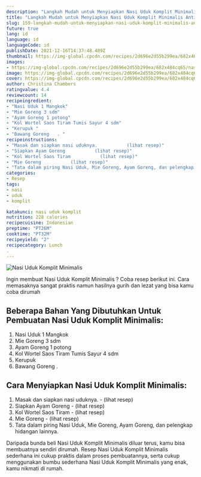 ```yaml
---
description: "Langkah Mudah untuk Menyiapkan Nasi Uduk Komplit Minimalis Anti Gagal"
title: "Langkah Mudah untuk Menyiapkan Nasi Uduk Komplit Minimalis Anti Gagal"
slug: 159-langkah-mudah-untuk-menyiapkan-nasi-uduk-komplit-minimalis-anti-gagal
future: true
lang: id
language: id
languageCode: id
publishDate: 2021-12-16T14:37:48.489Z 
thumbnail: https://img-global.cpcdn.com/recipes/2d696e2d55b299ea/682x484cq65/nasi-uduk-komplit-minimalis-foto-resep-utama.png
images:
- https://img-global.cpcdn.com/recipes/2d696e2d55b299ea/682x484cq65/nasi-uduk-komplit-minimalis-foto-resep-utama.png
image: https://img-global.cpcdn.com/recipes/2d696e2d55b299ea/682x484cq65/nasi-uduk-komplit-minimalis-foto-resep-utama.png
cover: https://img-global.cpcdn.com/recipes/2d696e2d55b299ea/682x484cq65/nasi-uduk-komplit-minimalis-foto-resep-utama.png
author: Christina Chambers
ratingvalue: 4.4
reviewcount: 14
recipeingredient:
- "Nasi Uduk 1 Mangkok"
- "Mie Goreng 3 sdm"
- "Ayam Goreng 1 potong"
- "Kol Wortel Saos Tiram Tumis Sayur 4 sdm"
- "Kerupuk "
- "Bawang Goreng   . "
recipeinstructions:
- "Masak dan siapkan nasi uduknya.           (lihat resep)"
- "Siapkan Ayam Goreng           (lihat resep)"
- "Kol Wortel Saos Tiram           (lihat resep)"
- "Mie Goreng           (lihat resep)"
- "Tata dalam piring Nasi Uduk, Mie Goreng, Ayam Goreng, dan pelengkap hidangan lainnya."
categories:
- Resep
tags:
- nasi
- uduk
- komplit

katakunci: nasi uduk komplit 
nutrition: 228 calories
recipecuisine: Indonesian
preptime: "PT26M"
cooktime: "PT32M"
recipeyield: "2"
recipecategory: Lunch
. 
---
```



![Nasi Uduk Komplit Minimalis](https://img-global.cpcdn.com/recipes/2d696e2d55b299ea/682x484cq65/nasi-uduk-komplit-minimalis-foto-resep-utama.png)

Ingin membuat Nasi Uduk Komplit Minimalis ? Coba resep berikut ini. Cara memasaknya sangat praktis namun hasilnya gurih dan lezat yang bisa kamu coba dirumah

<!--inarticleads1-->

## Beberapa Bahan Yang Dibutuhkan Untuk Pembuatan Nasi Uduk Komplit Minimalis:

1. Nasi Uduk 1 Mangkok
1. Mie Goreng 3 sdm
1. Ayam Goreng 1 potong
1. Kol Wortel Saos Tiram Tumis Sayur 4 sdm
1. Kerupuk 
1. Bawang Goreng   . 



<!--inarticleads2-->

## Cara Menyiapkan Nasi Uduk Komplit Minimalis:

1. Masak dan siapkan nasi uduknya. -           (lihat resep)
1. Siapkan Ayam Goreng -           (lihat resep)
1. Kol Wortel Saos Tiram -           (lihat resep)
1. Mie Goreng -           (lihat resep)
1. Tata dalam piring Nasi Uduk, Mie Goreng, Ayam Goreng, dan pelengkap hidangan lainnya.




Daripada bunda beli  Nasi Uduk Komplit Minimalis  diluar terus, kamu  bisa membuatnya sendiri dirumah. Resep  Nasi Uduk Komplit Minimalis  sederhana ini cukup praktis dalam proses pembuatannya, serta cukup menggunakan bumbu sederhana  Nasi Uduk Komplit Minimalis  yang enak, kamu nikmati di rumah.
